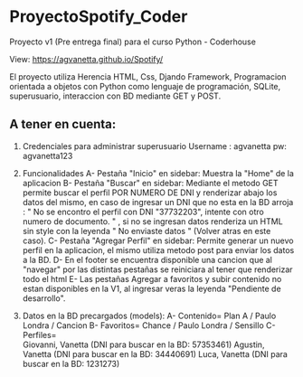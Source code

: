 # ProyectoSpotify_Coder
Proyecto v1 (Pre entrega final) para el curso Python - Coderhouse

View: https://agvanetta.github.io/Spotify/

El proyecto utiliza Herencia HTML, Css, Djando Framework, Programacion orientada a objetos con Python como lenguaje de programación, SQLite, superusuario, interaccion con BD mediante GET y POST.


## A tener en cuenta:

1) Credenciales para administrar superusuario
Username : agvanetta
pw: agvanetta123

2) Funcionalidades
  A- Pestaña "Inicio" en sidebar: Muestra la "Home" de la aplicacion 
  B- Pestaña "Buscar" en sidebar: Mediante el metodo GET permite buscar el perfil POR NUMERO DE DNI y renderizar abajo los datos del mismo, en caso de ingresar un DNI    que no esta en la BD arroja : " No se encontro el perfil con DNI "37732203", intente con otro numero de documento. " , si no se ingresan datos renderiza un HTML sin    style con la leyenda " No enviaste datos " (Volver atras en este caso). 
  C- Pestaña "Agregar Perfil" en sidebar: Permite generar un nuevo perfil en la aplicacion, el mismo utiliza metodo post para enviar los datos a la BD.
  D- En el footer se encuentra disponible una cancion que al "navegar" por las distintas pestañas se reiniciara al tener que renderizar todo el html
  E- Las pestañas Agregar a favoritos y subir contenido no estan disponibles en la V1, al ingresar veras la leyenda "Pendiente de desarrollo".
  
 3) Datos en la BD precargados (models):
  A- Contenido= Plan A / Paulo Londra / Cancion
  B- Favoritos= Chance / Paulo Londra / Sensillo
  C- Perfiles= 	
    Giovanni, Vanetta (DNI para buscar en la BD: 57353461)
    Agustin, Vanetta (DNI para buscar en la BD: 34440691)
    Luca, Vanetta (DNI para buscar en la BD: 1231273)

